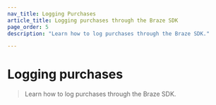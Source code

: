 ```yaml
---
nav_title: Logging Purchases
article_title: Logging purchases through the Braze SDK
page_order: 5
description: "Learn how to log purchases through the Braze SDK."

---
```


# Logging purchases

> Learn how to log purchases through the Braze SDK.

